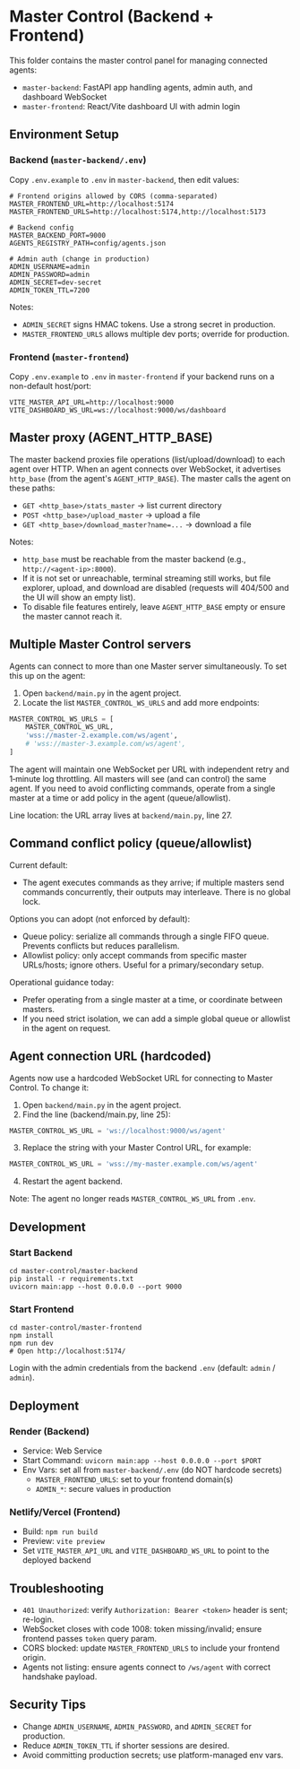 # Master Control (Backend + Frontend)

This folder contains the master control panel for managing connected agents:
- `master-backend`: FastAPI app handling agents, admin auth, and dashboard WebSocket
- `master-frontend`: React/Vite dashboard UI with admin login

## Environment Setup

### Backend (`master-backend/.env`)
Copy `.env.example` to `.env` in `master-backend`, then edit values:

```
# Frontend origins allowed by CORS (comma-separated)
MASTER_FRONTEND_URL=http://localhost:5174
MASTER_FRONTEND_URLS=http://localhost:5174,http://localhost:5173

# Backend config
MASTER_BACKEND_PORT=9000
AGENTS_REGISTRY_PATH=config/agents.json

# Admin auth (change in production)
ADMIN_USERNAME=admin
ADMIN_PASSWORD=admin
ADMIN_SECRET=dev-secret
ADMIN_TOKEN_TTL=7200
```

Notes:
- `ADMIN_SECRET` signs HMAC tokens. Use a strong secret in production.
- `MASTER_FRONTEND_URLS` allows multiple dev ports; override for production.

### Frontend (`master-frontend`)
Copy `.env.example` to `.env` in `master-frontend` if your backend runs on a non-default host/port:

```
VITE_MASTER_API_URL=http://localhost:9000
VITE_DASHBOARD_WS_URL=ws://localhost:9000/ws/dashboard
```

## Master proxy (AGENT_HTTP_BASE)

The master backend proxies file operations (list/upload/download) to each agent over HTTP.
When an agent connects over WebSocket, it advertises `http_base` (from the agent's `AGENT_HTTP_BASE`).
The master calls the agent on these paths:
- `GET <http_base>/stats_master` → list current directory
- `POST <http_base>/upload_master` → upload a file
- `GET <http_base>/download_master?name=...` → download a file

Notes:
- `http_base` must be reachable from the master backend (e.g., `http://<agent-ip>:8000`).
- If it is not set or unreachable, terminal streaming still works, but file explorer, upload, and download are disabled (requests will 404/500 and the UI will show an empty list).
- To disable file features entirely, leave `AGENT_HTTP_BASE` empty or ensure the master cannot reach it.

## Multiple Master Control servers

Agents can connect to more than one Master server simultaneously.
To set this up on the agent:

1. Open `backend/main.py` in the agent project.
2. Locate the list `MASTER_CONTROL_WS_URLS` and add more endpoints:

```python
MASTER_CONTROL_WS_URLS = [
    MASTER_CONTROL_WS_URL,
    'wss://master-2.example.com/ws/agent',
    # 'wss://master-3.example.com/ws/agent',
]
```

The agent will maintain one WebSocket per URL with independent retry and 1‑minute log throttling.
All masters will see (and can control) the same agent. If you need to avoid conflicting commands,
operate from a single master at a time or add policy in the agent (queue/allowlist).

Line location: the URL array lives at `backend/main.py`, line 27.

## Command conflict policy (queue/allowlist)

Current default:
- The agent executes commands as they arrive; if multiple masters send commands concurrently, their outputs may interleave. There is no global lock.

Options you can adopt (not enforced by default):
- Queue policy: serialize all commands through a single FIFO queue. Prevents conflicts but reduces parallelism.
- Allowlist policy: only accept commands from specific master URLs/hosts; ignore others. Useful for a primary/secondary setup.

Operational guidance today:
- Prefer operating from a single master at a time, or coordinate between masters.
- If you need strict isolation, we can add a simple global queue or allowlist in the agent on request.

## Agent connection URL (hardcoded)

Agents now use a hardcoded WebSocket URL for connecting to Master Control.
To change it:

1. Open `backend/main.py` in the agent project.
2. Find the line (backend/main.py, line 25):

```python
MASTER_CONTROL_WS_URL = 'ws://localhost:9000/ws/agent'
```

3. Replace the string with your Master Control URL, for example:

```python
MASTER_CONTROL_WS_URL = 'wss://my-master.example.com/ws/agent'
```

4. Restart the agent backend.

Note: The agent no longer reads `MASTER_CONTROL_WS_URL` from `.env`.

## Development

### Start Backend
```
cd master-control/master-backend
pip install -r requirements.txt
uvicorn main:app --host 0.0.0.0 --port 9000
```

### Start Frontend
```
cd master-control/master-frontend
npm install
npm run dev
# Open http://localhost:5174/
```

Login with the admin credentials from the backend `.env` (default: `admin` / `admin`).

## Deployment

### Render (Backend)
- Service: Web Service
- Start Command: `uvicorn main:app --host 0.0.0.0 --port $PORT`
- Env Vars: set all from `master-backend/.env` (do NOT hardcode secrets)
  - `MASTER_FRONTEND_URLS`: set to your frontend domain(s)
  - `ADMIN_*`: secure values in production

### Netlify/Vercel (Frontend)
- Build: `npm run build`
- Preview: `vite preview`
- Set `VITE_MASTER_API_URL` and `VITE_DASHBOARD_WS_URL` to point to the deployed backend

## Troubleshooting
- `401 Unauthorized`: verify `Authorization: Bearer <token>` header is sent; re-login.
- WebSocket closes with code 1008: token missing/invalid; ensure frontend passes `token` query param.
- CORS blocked: update `MASTER_FRONTEND_URLS` to include your frontend origin.
- Agents not listing: ensure agents connect to `/ws/agent` with correct handshake payload.

## Security Tips
- Change `ADMIN_USERNAME`, `ADMIN_PASSWORD`, and `ADMIN_SECRET` for production.
- Reduce `ADMIN_TOKEN_TTL` if shorter sessions are desired.
- Avoid committing production secrets; use platform-managed env vars.
